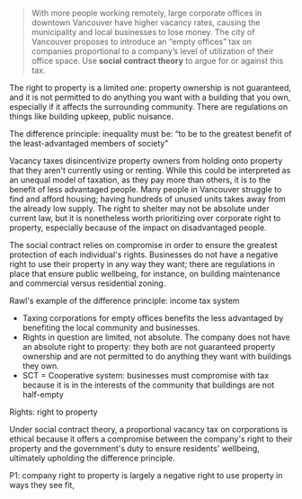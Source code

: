 > With more people working remotely, large corporate offices in downtown Vancouver have higher vacancy rates, causing the municipality and local businesses to lose money. The city of Vancouver proposes to introduce an “empty offices” tax on companies proportional to a company’s level of utilization of their office space. Use **social contract theory** to argue for or against this tax.

The right to property is a limited one: property ownership is not guaranteed, and it is not permitted to do anything you want with a building that you own, especially if it affects the surrounding community. There are regulations on things like building upkeep, public nuisance. 

The difference principle: inequality must be: “to be to the greatest benefit of the least-advantaged members of society"

Vacancy taxes disincentivize property owners from holding onto property that they aren't currently using or renting. While this could be interpreted as an unequal model of taxation, as they pay more than others, it is to the benefit of less advantaged people. Many people in Vancouver struggle to find and afford housing; having hundreds of unused units takes away from the already low supply. The right to shelter may not be absolute under current law, but it is nonetheless worth prioritizing over corporate right to property, especially because of the impact on disadvantaged people. 

The social contract relies on compromise in order to ensure the greatest protection of each individual's rights. Businesses do not have a negative right to use their property in any way they want; there are regulations in place that ensure public wellbeing, for instance, on building maintenance and commercial versus residential zoning. 

Rawl's example of the difference principle: income tax system
- Taxing corporations for empty offices benefits the less advantaged by benefiting the local community and businesses. 
- Rights in question are limited, not absolute. The company does not have an absolute right to property: they both are not guaranteed property ownership and are not permitted to do anything they want with buildings they own. 
- SCT = Cooperative system: businesses must compromise with tax because it is in the interests of the community that buildings are not half-empty


Rights: 
right to property


Under social contract theory, a proportional vacancy tax on corporations is ethical because it offers a compromise between the company's right to their property and the government's duty to ensure residents' wellbeing, ultimately upholding the difference principle. 

P1: company right to property is largely a negative right to use property in ways they see fit, 




